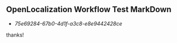 ## OpenLocalization Workflow Test MarkDown
* *75e69284-67b0-4d1f-a3c8-e8e9442428ce*
 
thanks!

<!--HONumber=Feb17_HO2-->



